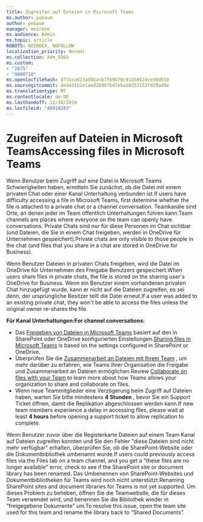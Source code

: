 ```yaml
---
title: Zugreifen auf Dateien in Microsoft Teams
ms.author: pebaum
author: pebaum
manager: mnirkhe
ms.audience: Admin
ms.topic: article
ROBOTS: NOINDEX, NOFOLLOW
localization_priority: Normal
ms.collection: Adm_O365
ms.custom:
- "2675"
- "9000710"
ms.openlocfilehash: 8731cad13ad5bacb7f69b70c91d50524ce38d558
ms.sourcegitcommit: 4ed431b2e1aed26d07bd7eba282531537d29ad0e
ms.translationtype: MT
ms.contentlocale: de-DE
ms.lasthandoff: 12/30/2019
ms.locfileid: "40910283"
---
```

# <a name="accessing-files-in-microsoft-teams"></a><span data-ttu-id="c093d-102">Zugreifen auf Dateien in Microsoft Teams</span><span class="sxs-lookup"><span data-stu-id="c093d-102">Accessing files in Microsoft Teams</span></span>

<span data-ttu-id="c093d-103">Wenn Benutzer beim Zugriff auf eine Datei in Microsoft Teams Schwierigkeiten haben, ermitteln Sie zunächst, ob die Datei mit einem privaten Chat oder einer Kanal Unterhaltung verbunden ist.</span><span class="sxs-lookup"><span data-stu-id="c093d-103">If users have difficulty accessing a file in Microsoft Teams, first determine whether the file is attached to a private chat or a channel conversation.</span></span> <span data-ttu-id="c093d-104">Teamkanäle sind Orte, an denen jeder im Team öffentlich Unterhaltungen führen kann.</span><span class="sxs-lookup"><span data-stu-id="c093d-104">Team channels are places where everyone on the team can openly have conversations.</span></span> <span data-ttu-id="c093d-105">Private Chats sind nur für diese Personen im Chat sichtbar (und Dateien, die Sie in einem Chat freigeben, werden in OneDrive für Unternehmen gespeichert).</span><span class="sxs-lookup"><span data-stu-id="c093d-105">Private chats are only visible to those people in the chat (and files that you share in a chat are stored in OneDrive for Business).</span></span>

<span data-ttu-id="c093d-106">Wenn Benutzer Dateien in privaten Chats freigeben, wird die Datei im OneDrive für Unternehmen des Freigabe Benutzers gespeichert.</span><span class="sxs-lookup"><span data-stu-id="c093d-106">When users share files in private chats, the file is stored on the sharing user's OneDrive for Business.</span></span> <span data-ttu-id="c093d-107">Wenn ein Benutzer einem vorhandenen privaten Chat hinzugefügt wurde, kann er nicht auf die Dateien zugreifen, es sei denn, der ursprüngliche Besitzer teilt die Datei erneut.</span><span class="sxs-lookup"><span data-stu-id="c093d-107">If a user was added to an existing private chat, they won't be able to access the files unless the original owner re-shares the file.</span></span>    

<span data-ttu-id="c093d-108">**Für Kanal Unterhaltungen:**</span><span class="sxs-lookup"><span data-stu-id="c093d-108">**For channel conversations:**</span></span>

- <span data-ttu-id="c093d-109">Das [Freigeben von Dateien in Microsoft Teams](https://docs.microsoft.com/MicrosoftTeams/sharing-files-in-teams) basiert auf den in SharePoint oder OneDrive konfigurierten Einstellungen.</span><span class="sxs-lookup"><span data-stu-id="c093d-109">[Sharing files in Microsoft Teams](https://docs.microsoft.com/MicrosoftTeams/sharing-files-in-teams) is based on the settings configured in SharePoint or OneDrive.</span></span> 
- <span data-ttu-id="c093d-110">Überprüfen Sie die [Zusammenarbeit an Dateien mit Ihrem Team](https://support.office.com/article/Collaborate-on-files-with-your-Team-9b200289-dbac-4823-85bd-628a5c7bb0ae) , um mehr darüber zu erfahren, wie Teams Ihrer Organisation die Freigabe und Zusammenarbeit an Dateien ermöglichen.</span><span class="sxs-lookup"><span data-stu-id="c093d-110">Review [Collaborate on files with your Team](https://support.office.com/article/Collaborate-on-files-with-your-Team-9b200289-dbac-4823-85bd-628a5c7bb0ae) to learn more about how Teams allows your organization to share and collaborate on files.</span></span> 
- <span data-ttu-id="c093d-111">Wenn neue Teammitglieder eine Verzögerung beim Zugriff auf Dateien haben, warten Sie bitte mindestens **4 Stunden** , bevor Sie ein Support Ticket öffnen, damit die Replikation abgeschlossen werden kann.</span><span class="sxs-lookup"><span data-stu-id="c093d-111">If new team members experience a delay in accessing files, please wait at least **4 hours** before opening a support ticket to allow replication to complete.</span></span> 

<span data-ttu-id="c093d-112">Wenn Benutzer zuvor über die Registerkarte Dateien auf einem Team Kanal auf Dateien zugreifen konnten und Sie den Fehler "diese Dateien sind nicht mehr verfügbar" erhalten, überprüfen Sie, ob die SharePoint-Website oder die Dokumentbibliothek umbenannt wurde.</span><span class="sxs-lookup"><span data-stu-id="c093d-112">If users could previously access files via the Files tab on a team channel, and you get a "these files are no longer available" error, check to see if the SharePoint site or document library has been renamed.</span></span> <span data-ttu-id="c093d-113">Das Umbenennen von SharePoint-Websites und Dokumentbibliotheken für Teams wird noch nicht unterstützt.</span><span class="sxs-lookup"><span data-stu-id="c093d-113">Renaming SharePoint sites and document libraries for Teams is not yet supported.</span></span> <span data-ttu-id="c093d-114">Um dieses Problem zu beheben, öffnen Sie die Teamwebsite, die für dieses Team verwendet wird, und benennen Sie die Bibliothek wieder in "freigegebene Dokumente" um.</span><span class="sxs-lookup"><span data-stu-id="c093d-114">To resolve this issue, open the team site used for this team and rename the library back to “Shared Documents”.</span></span>